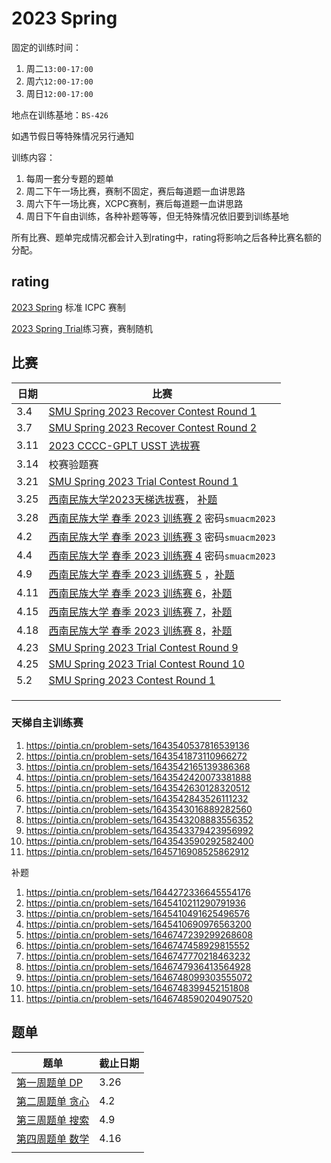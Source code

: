 # 2023 Spring

固定的训练时间：

1. 周二`13:00-17:00`
2. 周六`12:00-17:00`
3. 周日`12:00-17:00`

地点在训练基地：`BS-426`

如遇节假日等特殊情况另行通知

训练内容：

1. 每周一套分专题的题单
2. 周二下午一场比赛，赛制不固定，赛后每道题一血讲思路
3. 周六下午一场比赛，XCPC赛制，赛后每道题一血讲思路
4. 周日下午自由训练，各种补题等等，但无特殊情况依旧要到训练基地

所有比赛、题单完成情况都会计入到rating中，rating将影响之后各种比赛名额的分配。

## rating

[2023 Spring]() 标准 ICPC 赛制

[2023 Spring Trial](https://codeforces.com/group/L9GOcnr1dm/customrating/4874)练习赛，赛制随机

## 比赛

| 日期 | 比赛                                                         |
| ---- | ------------------------------------------------------------ |
| 3.4  | [SMU Spring 2023 Recover Contest Round 1](https://codeforces.com/group/L9GOcnr1dm/contest/430647) |
| 3.7  | [SMU Spring 2023 Recover Contest Round 2](https://vjudge.net/contest/545810) |
| 3.11 | [2023 CCCC-GPLT USST 选拔赛](https://ac.nowcoder.com/acm/contest/52244) |
| 3.14 | 校赛验题赛                                                   |
| 3.21 | [SMU Spring 2023 Trial Contest Round 1](https://codeforces.com/group/L9GOcnr1dm/contest/429882) |
| 3.25 | [西南民族大学2023天梯选拔赛](https://pintia.cn/problem-sets/1638703120731238400)， [补题](https://pintia.cn/problem-sets/1639542842588291072) |
| 3.28 | [西南民族大学 春季 2023 训练赛 2](https://www.nowcoder.com/acm/contest/54281) 密码`smuacm2023` |
| 4.2  | [西南民族大学 春季 2023 训练赛 3](https://www.nowcoder.com/acm/contest/54284) 密码`smuacm2023` |
| 4.4  | [西南民族大学 春季 2023 训练赛 4](https://ac.nowcoder.com/acm/contest/55166) 密码`smuacm2023` |
| 4.9  | [西南民族大学 春季 2023 训练赛 5](https://pintia.cn/problem-sets/1644899588408238080) ，[补题](https://pintia.cn/problem-sets/1644960722431668224) |
| 4.11 | [西南民族大学 春季 2023 训练赛 6](https://pintia.cn/problem-sets/1645411514406531072)，[补题](https://pintia.cn/problem-sets/1645716194592415744) |
| 4.15 | [西南民族大学 春季 2023 训练赛 7](https://pintia.cn/problem-sets/1646744534933696512)，[补题](https://pintia.cn/problem-sets/1646746610250149888) |
| 4.18 | [西南民族大学 春季 2023 训练赛 8](https://pintia.cn/problem-sets/1646744902476357632)，[补题](https://pintia.cn/problem-sets/1646746373045477376) |
| 4.23 | [SMU Spring 2023 Trial Contest Round 9](https://codeforces.com/gym/440104) |
| 4.25 | [SMU Spring 2023 Trial Contest Round 10](https://codeforces.com/gym/440368) |
| 5.2  | [SMU Spring 2023 Contest Round 1](https://codeforces.com/group/L9GOcnr1dm/contest/441495) |
|      |                                                              |
|      |                                                              |
|      |                                                              |

### 天梯自主训练赛

1.  <https://pintia.cn/problem-sets/1643540537816539136>
2.  <https://pintia.cn/problem-sets/1643541873110966272>
3.  <https://pintia.cn/problem-sets/1643542165139386368>
4.  <https://pintia.cn/problem-sets/1643542420073381888>
5.  <https://pintia.cn/problem-sets/1643542630128320512>
6.  <https://pintia.cn/problem-sets/1643542843526111232>
7.  <https://pintia.cn/problem-sets/1643543016889282560>
8.  <https://pintia.cn/problem-sets/1643543208883556352>
9.  <https://pintia.cn/problem-sets/1643543379423956992>
10.  <https://pintia.cn/problem-sets/1643543590292582400>
11.  <https://pintia.cn/problem-sets/1645716908525862912>



补题

1.  <https://pintia.cn/problem-sets/1644272336645554176>
2.  <https://pintia.cn/problem-sets/1645410211290791936>
3.  <https://pintia.cn/problem-sets/1645410491625496576>
4.  <https://pintia.cn/problem-sets/1645410690976563200>
5.  <https://pintia.cn/problem-sets/1646747239299268608>
6.  <https://pintia.cn/problem-sets/1646747458929815552>
7.  <https://pintia.cn/problem-sets/1646747770218463232>
8.  <https://pintia.cn/problem-sets/1646747936413564928>
9.  <https://pintia.cn/problem-sets/1646748099303555072>
10.  <https://pintia.cn/problem-sets/1646748399452151808>
11.  <https://pintia.cn/problem-sets/1646748590204907520>



## 题单



| 题单                                               | 截止日期 |
| -------------------------------------------------- | -------- |
| [第一周题单 DP](https://vjudge.net/article/3518)   | 3.26     |
| [第二周题单 贪心](https://vjudge.net/article/3518) | 4.2      |
| [第三周题单 搜索](https://vjudge.net/article/3518) | 4.9      |
| [第四周题单 数学](https://vjudge.net/article/3518) | 4.16     |
|                                                    |          |





